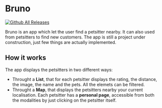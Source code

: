 # Bruno

[![Github All Releases](https://img.shields.io/github/downloads/fbernaudo22/IMGQuizBuilder/total.svg)]()

Bruno is an app which let the user find a petsitter nearby. It can also used from petsitters to find new customers.
The app is still a project under construction, just few things are actually implemented.

## How it works

The app displays the petsitters in two different ways:
- Throught a **List**, that for each petsitter displays the rating, the distance, the image, the name and the pets. All the elemets can be filtered.
- Throught a **Map**, that displays the petsitters nearby your current localisation.
Each petsitter has a **personal page**, accessible from both the modalities by just clicking on the petsitter itself.

